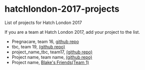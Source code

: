 # hatchlondon-2017-projects
List of projects for Hatch London 2017

If you are a team at Hatch London 2017, add your project to the list.

* Pregnacare, team 16, [github repo](https://github.com/RyanMaugin/Pregnacare)
* tbc, team 19, [(github repo)](https://github.com/kirstyhmcguire/hatch-template-project/)
* project_name_tbc, team17, [(github repo)](https://github.com/elenaras/hatch-template-project/) 
* Project name, team name, [(github repo)](https://github.com/...) 
* Project name, [Blake's Friends(Team 1)](https://github.com/amartya18x/hatch-template-project)
